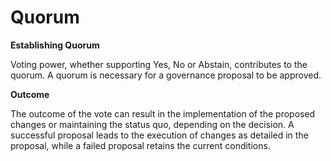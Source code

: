 # Quorum

**Establishing Quorum**&#x20;

Voting power, whether supporting Yes, No or Abstain, contributes to the quorum. A quorum is necessary for a governance proposal to be approved.



**Outcome**

The outcome of the vote can result in the implementation of the proposed changes or maintaining the status quo, depending on the decision. A successful proposal leads to the execution of changes as detailed in the proposal, while a failed proposal retains the current conditions.
